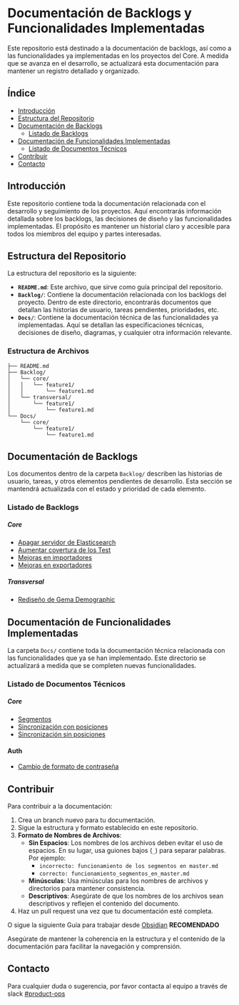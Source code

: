 
# Documentación de Backlogs y Funcionalidades Implementadas

Este repositorio está destinado a la documentación de backlogs, así como a las funcionalidades ya implementadas en los proyectos del Core. A medida que se avanza en el desarrollo, se actualizará esta documentación para mantener un registro detallado y organizado.

## Índice

- [Introducción](#introducción)
- [Estructura del Repositorio](#estructura-del-repositorio)
- [Documentación de Backlogs](#documentación-de-backlogs)
  - [Listado de Backlogs](#listado-de-backlogs)
- [Documentación de Funcionalidades Implementadas](#documentación-de-funcionalidades-implementadas)
  - [Listado de Documentos Técnicos](#listado-de-documentos-técnicos)
- [Contribuir](#contribuir)
- [Contacto](#contacto)

## Introducción

Este repositorio contiene toda la documentación relacionada con el desarrollo y seguimiento de los proyectos. Aquí encontrarás información detallada sobre los backlogs, las decisiones de diseño y las funcionalidades implementadas. El propósito es mantener un historial claro y accesible para todos los miembros del equipo y partes interesadas.

## Estructura del Repositorio

La estructura del repositorio es la siguiente:

- **`README.md`**: Este archivo, que sirve como guía principal del repositorio.
- **`Backlog/`**: Contiene la documentación relacionada con los backlogs del proyecto. Dentro de este directorio, encontrarás documentos que detallan las historias de usuario, tareas pendientes, prioridades, etc.
- **`Docs/`**: Contiene la documentación técnica de las funcionalidades ya implementadas. Aquí se detallan las especificaciones técnicas, decisiones de diseño, diagramas, y cualquier otra información relevante.

### Estructura de Archivos

```
├── README.md
├── Backlog/
│   └── core/
│   │   └── feature1/
│   │       └── feature1.md
│   └── transversal/
│       └── feature1/
│           └── feature1.md
└── Docs/
    └── core/
		└── feature1/
            └── feature1.md
```

## Documentación de Backlogs

Los documentos dentro de la carpeta `Backlog/` describen las historias de usuario, tareas, y otros elementos pendientes de desarrollo. Esta sección se mantendrá actualizada con el estado y prioridad de cada elemento.

### Listado de Backlogs

##### Core
- [Apagar servidor de Elasticsearch](Backlog/core/Elastic/down.md)
- [Aumentar covertura de los Test](Backlog/core/test/Coverage.md)
- [Mejoras en importadores](Backlog/core/imports/import.md)
- [Mejoras en exportadores](Backlog/core/exports/export.md)

##### Transversal
- [Rediseño de Gema Demographic](Backlog/transversal/demographic/redesign.md)

## Documentación de Funcionalidades Implementadas

La carpeta `Docs/` contiene toda la documentación técnica relacionada con las funcionalidades que ya se han implementado. Este directorio se actualizará a medida que se completen nuevas funcionalidades.

### Listado de Documentos Técnicos

##### Core
- [Segmentos](funcionamiento_segmentos.md)
- [Sincronización con posiciones](Docs/core/sincronizacion/positions.md)
- [Sincronización sin posiciones](Docs/core/sincronizacion/singles.md)

#### Auth
- [Cambio de formato de contraseña](Docs/auth/regex.md)

## Contribuir

Para contribuir a la documentación:

1. Crea un branch nuevo para tu documentación.
2. Sigue la estructura y formato establecido en este repositorio.
3. **Formato de Nombres de Archivos**:
    - **Sin Espacios**: Los nombres de los archivos deben evitar el uso de espacios. En su lugar, usa guiones bajos (`_`) para separar palabras. Por ejemplo:
        - `incorrecto: funcionamiento de los segmentos en master.md`
        - `correcto: funcionamiento_segmentos_en_master.md`
    - **Minúsculas**: Usa minúsculas para los nombres de archivos y directorios para mantener consistencia.
    - **Descriptivos**: Asegúrate de que los nombres de los archivos sean descriptivos y reflejen el contenido del documento.
4. Haz un pull request una vez que tu documentación esté completa.

O sigue la siguiente Guía para trabajar desde [Obsidian](https://forum.obsidian.md/t/the-easiest-way-to-setup-obsidian-git-to-backup-notes/51429) **RECOMENDADO**

Asegúrate de mantener la coherencia en la estructura y el contenido de la documentación para facilitar la navegación y comprensión.

## Contacto

Para cualquier duda o sugerencia, por favor contacta al equipo a través de slack [#product-ops](https://rankmiteam.slack.com/archives/C055V1FEK6X)
